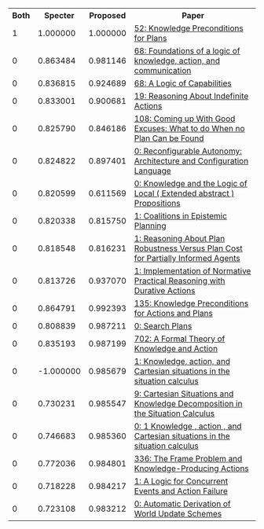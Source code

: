<html><table><tr>
<th>Both</th>
<th>Specter</th>
<th>Proposed</th>
<th>Paper</th>
</tr>
<tr>
<td>1</td>
<td>1.000000</td>
<td>1.000000</td>
<td><a href="https://www.semanticscholar.org/paper/fcb499b61580aabe5d74baa910a633c2e9a91615">52: Knowledge Preconditions for Plans</a></td>
</tr>
<tr>
<td>0</td>
<td>0.863484</td>
<td>0.981146</td>
<td><a href="https://www.semanticscholar.org/paper/f8467ada608683e2f154ae061bf89dc0d44e1ce7">68: Foundations of a logic of knowledge, action, and communication</a></td>
</tr>
<tr>
<td>0</td>
<td>0.836815</td>
<td>0.924689</td>
<td><a href="https://www.semanticscholar.org/paper/a5f62ef2ac3848437ea4a87116c2feb8f8f7d0cd">68: A Logic of Capabilities</a></td>
</tr>
<tr>
<td>0</td>
<td>0.833001</td>
<td>0.900681</td>
<td><a href="https://www.semanticscholar.org/paper/257d4a000ce265b2bcda2b996aede8a05f1f267d">19: Reasoning About Indefinite Actions</a></td>
</tr>
<tr>
<td>0</td>
<td>0.825790</td>
<td>0.846186</td>
<td><a href="https://www.semanticscholar.org/paper/230c466ab1d1245e27953feca2bc5b3efb69bb0f">108: Coming up With Good Excuses: What to do When no Plan Can be Found</a></td>
</tr>
<tr>
<td>0</td>
<td>0.824822</td>
<td>0.897401</td>
<td><a href="https://www.semanticscholar.org/paper/d2cbce0bc71a5ab1c28c1c5cdb35affea3a9b87b">0: Reconfigurable Autonomy: Architecture and Configuration Language</a></td>
</tr>
<tr>
<td>0</td>
<td>0.820599</td>
<td>0.611569</td>
<td><a href="https://www.semanticscholar.org/paper/466b845f52bc874f1309ad4dd6e0b93a20afef43">0: Knowledge and the Logic of Local ( Extended abstract ) Propositions</a></td>
</tr>
<tr>
<td>0</td>
<td>0.820338</td>
<td>0.815750</td>
<td><a href="https://www.semanticscholar.org/paper/cbdacc7a5d252fc9343c151a89f080f26a9471d0">1: Coalitions in Epistemic Planning</a></td>
</tr>
<tr>
<td>0</td>
<td>0.818548</td>
<td>0.816231</td>
<td><a href="https://www.semanticscholar.org/paper/f94f2d7f00dcbe68a4e1da50d3b2306df32db890">1: Reasoning About Plan Robustness Versus Plan Cost for Partially Informed Agents</a></td>
</tr>
<tr>
<td>0</td>
<td>0.813726</td>
<td>0.937070</td>
<td><a href="https://www.semanticscholar.org/paper/8d9d9b1cd641cb434b74aa8bb5a22687d729a6b0">1: Implementation of Normative Practical Reasoning with Durative Actions</a></td>
</tr>
<tr>
<td>0</td>
<td>0.864791</td>
<td>0.992393</td>
<td><a href="https://www.semanticscholar.org/paper/77146047fa355ef824638fc7c1638395ee742260">135: Knowledge Preconditions for Actions and Plans</a></td>
</tr>
<tr>
<td>0</td>
<td>0.808839</td>
<td>0.987211</td>
<td><a href="https://www.semanticscholar.org/paper/fd25cf0d18aaed9bf8a8c9be0ebcf42b7fb4396f">0: Search Plans</a></td>
</tr>
<tr>
<td>0</td>
<td>0.835193</td>
<td>0.987199</td>
<td><a href="https://www.semanticscholar.org/paper/d5c1d1cab2c363128e297b74139416cd2b467f6f">702: A Formal Theory of Knowledge and Action</a></td>
</tr>
<tr>
<td>0</td>
<td>-1.000000</td>
<td>0.985679</td>
<td><a href="https://www.semanticscholar.org/paper/77dcaee9ac4c91c71af89ba60acf134d76ad1f95">1: Knowledge, action, and Cartesian situations in the situation calculus</a></td>
</tr>
<tr>
<td>0</td>
<td>0.730231</td>
<td>0.985547</td>
<td><a href="https://www.semanticscholar.org/paper/6595ec81d02cb483562c9bf281b8b99b587f6278">9: Cartesian Situations and Knowledge Decomposition in the Situation Calculus</a></td>
</tr>
<tr>
<td>0</td>
<td>0.746683</td>
<td>0.985360</td>
<td><a href="https://www.semanticscholar.org/paper/110518b6c74e35ae0768b70924cf8b1e1a23392f">0: 1 Knowledge , action , and Cartesian situations in the situation calculus</a></td>
</tr>
<tr>
<td>0</td>
<td>0.772036</td>
<td>0.984801</td>
<td><a href="https://www.semanticscholar.org/paper/e0ceb01ba08528abe124e448d0f2c13e175d40f3">336: The Frame Problem and Knowledge-Producing Actions</a></td>
</tr>
<tr>
<td>0</td>
<td>0.718228</td>
<td>0.984217</td>
<td><a href="https://www.semanticscholar.org/paper/b7d3b66cabad747c92c92d2c7d7c86be34381734">1: A Logic for Concurrent Events and Action Failure</a></td>
</tr>
<tr>
<td>0</td>
<td>0.723108</td>
<td>0.983212</td>
<td><a href="https://www.semanticscholar.org/paper/ebec0de5d1443d0944f5b071956929c99a162247">0: Automatic Derivation of World Update Schemes</a></td>
</tr>
</table></html>
